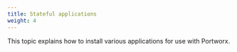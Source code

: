 ```yaml
---
title: Stateful applications
weight: 4
---
```


This topic explains how to install various applications for use with Portworx.
